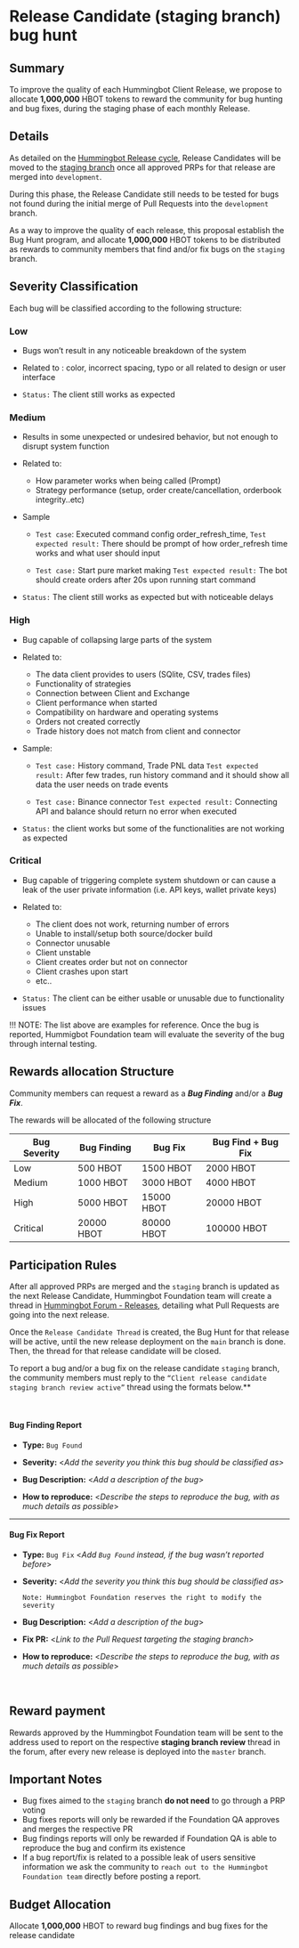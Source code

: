# Release Candidate (staging branch) bug hunt

## Summary

To improve the quality of each Hummingbot Client Release, we propose to allocate **1,000,000** HBOT tokens to reward the community for bug hunting and bug fixes, during the staging phase of each monthly Release.

## Details
As detailed on the [Hummingbot Release cycle](https://hummingbot.org/governance/proposals/prp/#development-release-cycle), Release Candidates will be moved to the [staging branch](https://github.com/hummingbot/hummingbot/tree/staging) once all approved PRPs for that release are merged into `development`.

During this phase, the Release Candidate still needs to be tested for bugs not found during the initial merge of Pull Requests into the `development` branch.

As a way to improve the quality of each release, this proposal establish the Bug Hunt program, and allocate **1,000,000** HBOT tokens to be distributed as rewards to community members that find and/or fix bugs on the `staging` branch.

## Severity Classification
Each bug will be classified according to the following structure:

### Low
* Bugs won’t result in any noticeable breakdown of the system

* Related to : color, incorrect spacing, typo or all related to design or user interface 

* `Status:` The client still works as expected 

### Medium 

* Results in some unexpected or undesired behavior, but not enough to disrupt system function

* Related to: 
    * How parameter works when being called (Prompt)
    * Strategy performance (setup, order create/cancellation, orderbook integrity..etc)

* Sample
    * `Test case`: Executed command config order_refresh_time,
`Test expected result:` There should be prompt of how order_refresh time works and what user should input

    * `Test case:` Start pure market making
`Test expected result:` The bot should create orders after 20s upon running start command

* `Status:` The client still works as expected but with noticeable delays

### High

* Bug capable of collapsing large parts of the system

* Related to:
    -  The data client provides to users (SQlite, CSV, trades files)
    - Functionality of strategies
    - Connection between Client and Exchange 
    - Client performance when started
    - Compatibility on hardware and operating systems
    - Orders not created correctly
   - Trade history does not match from client and connector

* Sample:
    * `Test case:` History command, Trade PNL data
`Test expected result:` After few trades, run history command and it should show all data the user needs on trade events 

    * `Test case:` Binance connector
`Test expected result:` Connecting API and balance should return no error when executed

* `Status:` the client works but some of the functionalities are not working as expected

### Critical

* Bug capable of triggering complete system shutdown or can cause a leak of the user private information (i.e. API keys, wallet private keys)

* Related to:
    - The client does not work, returning number of errors
   - Unable to install/setup both source/docker build
    - Connector unusable
    - Client unstable 
   - Client  creates order but not on connector
   - Client crashes upon start
   - etc..

* `Status:` The client can be either usable or unusable due to functionality issues



!!! NOTE: The list above are examples for reference. Once the bug is reported, Hummigbot Foundation team will evaluate the severity of the bug through internal testing.

## Rewards allocation Structure
Community members can request a reward as a ***Bug Finding*** and/or a ***Bug Fix***.

The rewards will be allocated of the following structure

| Bug Severity  | Bug Finding | Bug Fix    | Bug Find + Bug Fix |
| -----------   | ----------- |---------   |--------------------|
|Low            | 500 HBOT    | 1500 HBOT  | 2000 HBOT 
|Medium         | 1000 HBOT   | 3000 HBOT  | 4000 HBOT
|High           | 5000 HBOT   | 15000 HBOT | 20000 HBOT
|Critical       | 20000 HBOT  | 80000 HBOT | 100000 HBOT     |



## Participation Rules
After all approved PRPs are merged and the `staging` branch is updated as the next Release Candidate, Hummingbot Foundation team will create a thread in [Hummingbot Forum - Releases](https://hummingbot.discourse.group/c/releases/12), detailing what Pull Requests are going into the next release.

Once the `Release Candidate Thread` is created, the Bug Hunt for that release will be active, until the new release deployment on the `main` branch is done. Then, the thread for that release candidate will be closed.

To report a bug and/or a bug fix on the release candidate `staging` branch, the community members must reply to the `“Client release candidate staging branch review active”` thread using the formats below.**

<br>


#### **Bug Finding Report**

* **Type:** `Bug Found` 

* **Severity:** <*Add the severity you think this bug should be classified as>*

* **Bug Description:** <*Add a description of the bug*>

* **How to reproduce:** <*Describe the steps to reproduce the bug, with as much details as possible*>


***

#### **Bug Fix Report** 

* **Type:** `Bug Fix` <*Add `Bug Found` instead, if the bug wasn’t reported before*>

* **Severity:** <*Add the severity you think this bug should be classified as>*

   `Note: Hummingbot Foundation reserves the right to modify the severity`

* **Bug Description:** <*Add a description of the bug*>

* **Fix PR:**  <*Link to the Pull Request targeting the staging branch*>

* **How to reproduce:** <*Describe the steps to reproduce the bug, with as much details as possible*>

<br>

## Reward payment
Rewards approved by the Hummingbot Foundation team will be sent to the address used to report on the respective **staging branch review** thread in the forum, after every new release is deployed into the `master` branch.

## Important Notes
- Bug fixes aimed to the `staging` branch **do not need** to go through a PRP voting
- Bug fixes reports will only be rewarded if the Foundation QA approves and merges the respective PR
- Bug findings reports will only be rewarded if Foundation QA is able to reproduce the bug and confirm its existence
- If a bug report/fix is related to a possible leak of users sensitive information we ask the community to `reach out to the Hummingbot Foundation team` directly before posting a report.

## Budget Allocation
Allocate **1,000,000** HBOT to reward bug findings and bug fixes for the release candidate